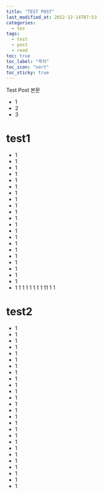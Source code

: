 ```yaml
---
title: "TEST POST"
last_modified_at: 2022-12-14T07:53
categories:
  - tes
tags:
  - test
  - post
  - read
toc: true
toc_label: "목차"
toc_icon: "sort"
toc_sticky: true
---
```


Test Post 본문

- 1
- 2
- 3

# test1

- 1
- 1
- 1
- 1
- 1
- 1
- 1
- 1
- 1
- 1
- 1
- 1
- 1
- 1
- 1
- 1
- 1
- 1
- 1
- 1
- 1
- 1
  1
1
1
1
1
1
1
11
1
1


# test2

- 1
- 1
- 1
- 1
- 1
- 1
- 1
- 1
- 1
- 1
- 1
- 1
- 1
- 1
- 1
- 1
- 1
- 1
- 1
- 1
- 1
- 1
- 1
- 1
- 1
- 1
